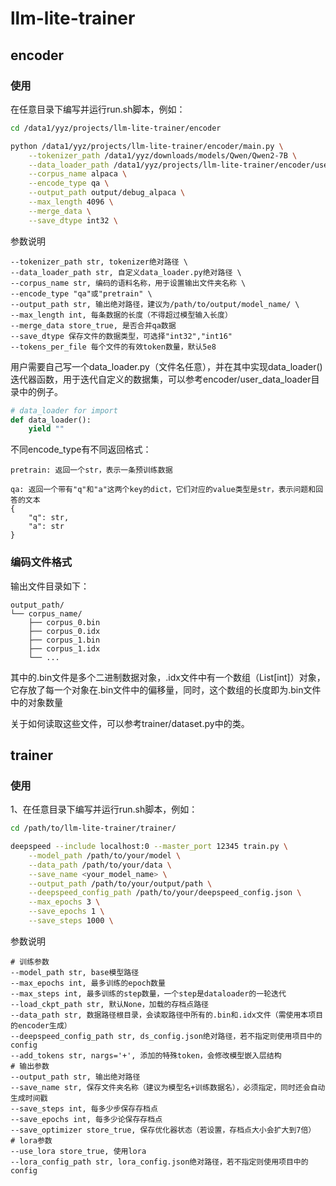 # llm-lite-trainer

## encoder

### 使用

在任意目录下编写并运行run.sh脚本，例如：

```bash
cd /data1/yyz/projects/llm-lite-trainer/encoder

python /data1/yyz/projects/llm-lite-trainer/encoder/main.py \
    --tokenizer_path /data1/yyz/downloads/models/Qwen/Qwen2-7B \
    --data_loader_path /data1/yyz/projects/llm-lite-trainer/encoder/user_data_loader/alpaca.py \
    --corpus_name alpaca \
    --encode_type qa \
    --output_path output/debug_alpaca \
    --max_length 4096 \
    --merge_data \
    --save_dtype int32 \
```

参数说明

```text
--tokenizer_path str, tokenizer绝对路径 \
--data_loader_path str, 自定义data_loader.py绝对路径 \
--corpus_name str, 编码的语料名称，用于设置输出文件夹名称 \
--encode_type "qa"或"pretrain" \
--output_path str, 输出绝对路径，建议为/path/to/output/model_name/ \
--max_length int, 每条数据的长度（不得超过模型输入长度）
--merge_data store_true, 是否合并qa数据
--save_dtype 保存文件的数据类型，可选择"int32","int16"
--tokens_per_file 每个文件的有效token数量，默认5e8
```



用户需要自己写一个data_loader.py（文件名任意），并在其中实现data_loader()迭代器函数，用于迭代自定义的数据集，可以参考encoder/user_data_loader目录中的例子。

```py
# data_loader for import
def data_loader():
    yield ""
```

不同encode_type有不同返回格式：

```
pretrain: 返回一个str，表示一条预训练数据

qa: 返回一个带有"q"和"a"这两个key的dict，它们对应的value类型是str，表示问题和回答的文本
{
	"q": str,
	"a": str
}
```



### 编码文件格式

输出文件目录如下：

```text
output_path/
└── corpus_name/
    ├── corpus_0.bin
    ├── corpus_0.idx
    ├── corpus_1.bin
    ├── corpus_1.idx
    └── ...
```

其中的.bin文件是多个二进制数据对象，.idx文件中有一个数组（List[int]）对象，它存放了每一个对象在.bin文件中的偏移量，同时，这个数组的长度即为.bin文件中的对象数量

关于如何读取这些文件，可以参考trainer/dataset.py中的类。



## trainer

### 使用

1、在任意目录下编写并运行run.sh脚本，例如：

```bash
cd /path/to/llm-lite-trainer/trainer/

deepspeed --include localhost:0 --master_port 12345 train.py \
    --model_path /path/to/your/model \
    --data_path /path/to/your/data \
    --save_name <your_model_name> \
    --output_path /path/to/your/output/path \
    --deepspeed_config_path /path/to/your/deepspeed_config.json \
    --max_epochs 3 \
    --save_epochs 1 \
    --save_steps 1000 \
```

参数说明

```text
# 训练参数
--model_path str, base模型路径
--max_epochs int, 最多训练的epoch数量
--max_steps int, 最多训练的step数量，一个step是dataloader的一轮迭代
--load_ckpt_path str, 默认None，加载的存档点路径
--data_path str, 数据路径根目录，会读取路径中所有的.bin和.idx文件（需使用本项目的encoder生成）
--deepspeed_config_path str, ds_config.json绝对路径，若不指定则使用项目中的config
--add_tokens str, nargs='+', 添加的特殊token，会修改模型嵌入层结构
# 输出参数
--output_path str, 输出绝对路径
--save_name str, 保存文件夹名称（建议为模型名+训练数据名），必须指定，同时还会自动生成时间戳
--save_steps int, 每多少步保存存档点
--save_epochs int, 每多少论保存存档点
--save_optimizer store_true, 保存优化器状态（若设置，存档点大小会扩大到7倍）
# lora参数
--use_lora store_true, 使用lora
--lora_config_path str, lora_config.json绝对路径，若不指定则使用项目中的config
```

